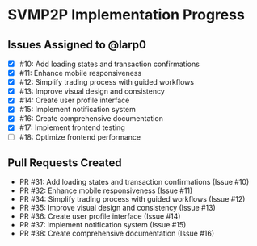 # SVMP2P Implementation Progress

## Issues Assigned to @larp0

- [x] #10: Add loading states and transaction confirmations
- [x] #11: Enhance mobile responsiveness
- [x] #12: Simplify trading process with guided workflows
- [x] #13: Improve visual design and consistency
- [x] #14: Create user profile interface
- [x] #15: Implement notification system
- [x] #16: Create comprehensive documentation
- [x] #17: Implement frontend testing
- [ ] #18: Optimize frontend performance

## Pull Requests Created

- PR #31: Add loading states and transaction confirmations (Issue #10)
- PR #32: Enhance mobile responsiveness (Issue #11)
- PR #34: Simplify trading process with guided workflows (Issue #12)
- PR #35: Improve visual design and consistency (Issue #13)
- PR #36: Create user profile interface (Issue #14)
- PR #37: Implement notification system (Issue #15)
- PR #38: Create comprehensive documentation (Issue #16)
